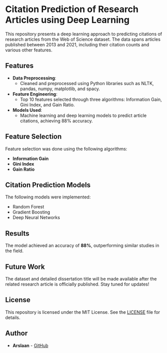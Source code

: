 # Citation Prediction of Research Articles using Deep Learning

This repository presents a deep learning approach to predicting citations of research articles from the Web of Science dataset. The data spans articles published between 2013 and 2021, including their citation counts and various other features.

## Features

- **Data Preprocessing**: 
  - Cleaned and preprocessed using Python libraries such as NLTK, pandas, numpy, matplotlib, and spacy.
- **Feature Engineering**: 
  - Top 10 features selected through three algorithms: Information Gain, Gini Index, and Gain Ratio.
- **Models Used**: 
  - Machine learning and deep learning models to predict article citations, achieving 88% accuracy.

## Feature Selection

Feature selection was done using the following algorithms:

- **Information Gain**
- **Gini Index**
- **Gain Ratio**

## Citation Prediction Models

The following models were implemented:

- Random Forest
- Gradient Boosting
- Deep Neural Networks

## Results

The model achieved an accuracy of **88%**, outperforming similar studies in the field.

## Future Work

The dataset and detailed dissertation title will be made available after the related research article is officially published. Stay tuned for updates!

## License

This repository is licensed under the MIT License. See the [LICENSE](LICENSE) file for details.

## Author

- **Arslaan** - [GitHub](https://github.com/arslank001)
